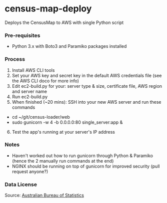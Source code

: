 # census-map-deploy
Deploys the CensusMap to AWS with single Python script

### Pre-requisites
- Python 3.x with Boto3 and Paramiko packages installed

### Process
1. Install AWS CLI tools
2. Set your AWS key and secret key in the default AWS credentials file (see the AWS CLI doco for more info)
3. Edit ec2-build.py for your: server type & size, certificate file, AWS region and server name
4. Run ec2-build.py
5. When finished (~20 mins): SSH into your new AWS server and run these commands
- cd ~/git/census-loader/web
- sudo gunicorn -w 4 -b 0.0.0.0:80 single_server:app &
6. Test the app's running at your server's IP address 

### Notes
* Haven't worked out how to run gunicorn through Python & Paramiko (hence the 2 manually run commands at the end)
* NGINX should be running on top of gunicorn for improved security (pull request anyone?)

### Data License

Source: [Australian Bureau of Statistics](http://www.abs.gov.au/websitedbs/d3310114.nsf/Home/Attributing+ABS+Material)
